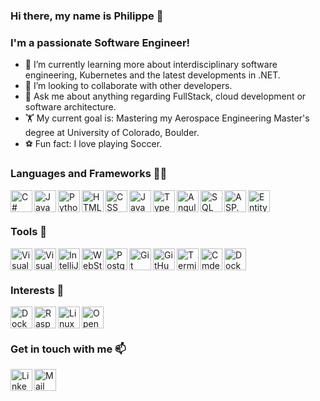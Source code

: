 ### Hi there, my name is Philippe 👋

### I'm a passionate Software Engineer!

- 🚀 I’m currently learning more about interdisciplinary software engineering, Kubernetes and the latest developments in .NET.
- 👬 I’m looking to collaborate with other developers.
- 💬 Ask me about anything regarding FullStack, cloud development or software architecture.
- 🏋 My current goal is: Mastering my Aerospace Engineering Master's degree at University of Colorado, Boulder.
- ⚽ Fun fact: I love playing Soccer.
<!-- - 🤔 I’m looking for help with ... -->

### Languages and Frameworks 👨‍💻
<a href="https://docs.microsoft.com/en-us/dotnet/csharp/"><img align="left" alt="C#" height="35px" src="https://assets.codeguru.com/uploads/2021/08/C-Sharp-Tutorials.png" /></a>
<a href="https://www.java.com/de/"><img align="left" alt="Java" height="35px" src="https://cdn-icons-png.flaticon.com/512/226/226777.png" /></a>
<a href="https://www.python.org/"><img align="left" alt="Python" height="35px" src="https://upload.wikimedia.org/wikipedia/commons/thumb/c/c3/Python-logo-notext.svg/1024px-Python-logo-notext.svg.png" /></a>
<a href="https://wiki.selfhtml.org/wiki/HTML"><img align="left" alt="HTML" height="35px" src="https://upload.wikimedia.org/wikipedia/commons/thumb/6/61/HTML5_logo_and_wordmark.svg/1200px-HTML5_logo_and_wordmark.svg.png" /></a>
<a href="https://wiki.selfhtml.org/wiki/CSS/Tutorials/Einstieg/Stylesheets_einbinden"><img align="left" alt="CSS" height="35px" src="https://upload.wikimedia.org/wikipedia/commons/thumb/d/d5/CSS3_logo_and_wordmark.svg/1200px-CSS3_logo_and_wordmark.svg.png" /></a>
<a href="https://wiki.selfhtml.org/wiki/JavaScript"><img align="left" alt="JavaScript" height="35px" src="https://user-images.githubusercontent.com/26480803/135827972-88e09ce1-0f2d-4e3d-9366-a6768e036c94.png" /></a>
<a href="https://www.typescriptlang.org/"><img align="left" alt="TypeScript" height="35px" src="https://upload.wikimedia.org/wikipedia/commons/thumb/4/4c/Typescript_logo_2020.svg/1200px-Typescript_logo_2020.svg.png" /></a>
<a href="https://angular.io/"><img align="left" alt="Angular" height="35px" src="https://upload.wikimedia.org/wikipedia/commons/thumb/c/cf/Angular_full_color_logo.svg/2048px-Angular_full_color_logo.svg.png" /></a>
<a href="https://www.w3schools.com/sql/"><img align="left" alt="SQL" height="35px" src="https://www.techmonitor.ai/wp-content/uploads/sites/29/2016/06/SQL.png" /></a>
<a href="https://docs.microsoft.com/en-us/aspnet/core/?view=aspnetcore-5.0"><img align="left" alt="ASP.NET Core" height="35px" src="https://user-images.githubusercontent.com/26480803/135830199-542081ec-7349-41a9-95ab-c7c73e0cd0bc.png" /></a>
<a href="https://docs.microsoft.com/en-us/ef/core/"><img align="left" alt="Entity Framework Core" height="35px" src="https://user-images.githubusercontent.com/26480803/135829023-678e2c78-15a0-4070-8f02-75c8c9d06d7f.png" /></a>

<br>
<br>

### Tools 🔨
<a href="https://visualstudio.microsoft.com/"><img align="left" alt="Visual Studio" height="35px" src="https://1000logos.net/wp-content/uploads/2020/08/Visual-Studio-Logo.png" /></a>
<a href="https://code.visualstudio.com/"><img align="left" alt="Visual Studio Code" height="35px" src="https://upload.wikimedia.org/wikipedia/commons/thumb/9/9a/Visual_Studio_Code_1.35_icon.svg/1024px-Visual_Studio_Code_1.35_icon.svg.png" /></a>
<a href="https://www.jetbrains.com/de-de/idea/"><img align="left" alt="IntelliJ" height="35px" src="https://upload.wikimedia.org/wikipedia/commons/thumb/9/9c/IntelliJ_IDEA_Icon.svg/1024px-IntelliJ_IDEA_Icon.svg.png" /></a>
<a href="https://www.jetbrains.com/de-de/webstorm/"><img align="left" alt="WebStorm" height="35px" src="https://upload.wikimedia.org/wikipedia/commons/thumb/c/c0/WebStorm_Icon.svg/1200px-WebStorm_Icon.svg.png" /></a>
<a href="https://www.postgresql.org/"><img align="left" alt="PostgreSQL" height="35px" src="https://upload.wikimedia.org/wikipedia/de/thumb/4/4b/Postgresql.svg/1200px-Postgresql.svg.png" /></a>
<a href="https://git-scm.com/"><img align="left" alt="Git" height="35px" src="https://git-scm.com/images/logos/downloads/Git-Icon-1788C.png" /></a>
<a href="https://github.com"><img align="left" alt="GitHub" height="35px" src="https://cdn-icons-png.flaticon.com/512/25/25231.png" /></a>
<a href="https://www.microsoft.com/en-us/p/windows-terminal/9n0dx20hk701"><img align="left" alt="Terminal" height="35px" src="https://user-images.githubusercontent.com/26480803/135829823-8dc89b88-f0f6-4c7f-a841-c00c9af54104.png" /></a>
<a href="https://cmder.net/"><img align="left" alt="Cmder" height="35px" src="https://user-images.githubusercontent.com/26480803/135829886-74face61-8993-4724-b839-cb9dbecc1560.png" /></a>
<a href="https://www.docker.com/"><img align="left" alt="Docker" height="35px" src="https://www.testautomatisierung.org/wp-content/uploads/14098888813_bec60d595d_o.png" /></a>

<br>
<br>

### Interests 🤩
<a href="https://www.docker.com/"><img align="left" alt="Docker" height="35px" src="https://www.testautomatisierung.org/wp-content/uploads/14098888813_bec60d595d_o.png" /></a>
<a href="https://www.raspberrypi.com/"><img align="left" alt="Raspberry Pi" height="35px" src="https://upload.wikimedia.org/wikipedia/de/thumb/c/cb/Raspberry_Pi_Logo.svg/2000px-Raspberry_Pi_Logo.svg.png" /></a>
<a href="https://www.linux.org/"><img align="left" alt="Linux" height="35px" src="https://upload.wikimedia.org/wikipedia/commons/thumb/3/35/Tux.svg/1200px-Tux.svg.png" /></a>
<a href="https://opensource.org/"><img align="left" alt="Open Source" height="35px" src="https://cdn.coreshop.org/assets_thumbnails/Logos/230/image-thumb__230__hero_image_text/open-source.a428aaf0.png" /></a>

<br>
<br>

### Get in touch with me 📫
<a href="https://www.linkedin.com/in/philippe-kruettli" target="_blank"><img align="left" alt="LinkedIn" width="35px" src="https://store-images.s-microsoft.com/image/apps.1719.9007199266245564.44dc7699-748d-4c34-ba5e-d04eb48f7960.abf46174-2d32-4f53-a6cd-644d5b2be452" /></a>
<a href="mailto:philippe.kruettli@gmx.ch"><img align="left" alt="Mail" width="35px" src="https://theme.zdassets.com/theme_assets/2075172/c570a5c9b64cfe45d0969ed41e3ef37a94bd1cb7.png" /></a>

